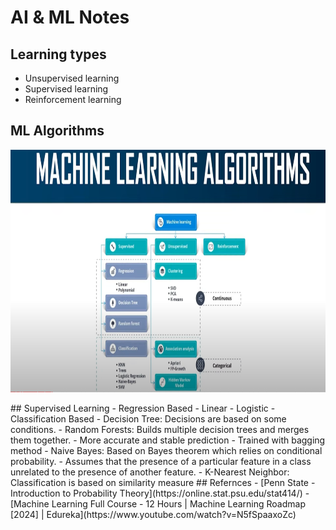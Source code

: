 # AI & ML Notes

## Learning types
- Unsupervised learning
- Supervised learning
- Reinforcement learning
## ML Algorithms
<p align="center">
  <img width="600" height="388" src="docs/images/ml_algorithms.png">
</p>
## Supervised Learning
- Regression Based
    - Linear
    - Logistic
- Classification Based
    - Decision Tree: Decisions are based on some conditions.
    - Random Forests: Builds multiple decision trees and merges them together.
        - More accurate and stable prediction
        - Trained with bagging method
    - Naive Bayes: Based on Bayes theorem which relies on conditional probability.
        - Assumes that the presence of a particular feature in a class unrelated to the presence of another feature.
    - K-Nearest Neighbor: Classification is based on similarity measure
## Refernces
- [Penn State - Introduction to Probability Theory](https://online.stat.psu.edu/stat414/)
- [Machine Learning Full Course - 12 Hours | Machine Learning Roadmap [2024] | Edureka](https://www.youtube.com/watch?v=N5fSpaaxoZc)